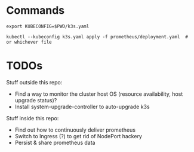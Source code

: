 Commands
===

```
export KUBECONFIG=$PWD/k3s.yaml

kubectl --kubeconfig k3s.yaml apply -f prometheus/deployment.yaml  # or whichever file
```

TODOs
===

Stuff outside this repo:

- Find a way to monitor the cluster host OS (resource availability, host upgrade
  status)?
- Install system-upgrade-controller to auto-upgrade k3s

Stuff inside this repo:

- Find out how to continuously deliver prometheus
- Switch to Ingress (?) to get rid of NodePort hackery
- Persist & share prometheus data
